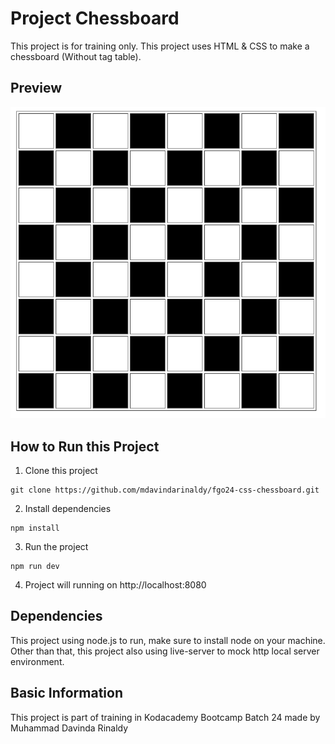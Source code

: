 # Project Chessboard

This project is for training only. This project uses HTML & CSS to make a chessboard (Without tag table).

## Preview

![Preview](/preview.png)

## How to Run this Project

1. Clone this project
```
git clone https://github.com/mdavindarinaldy/fgo24-css-chessboard.git
```
2. Install dependencies
```
npm install
``` 
3. Run the project
```
npm run dev
```
4. Project will running on http://localhost:8080

## Dependencies
This project using node.js to run, make sure to install node on your machine. Other than that, this project also using live-server to mock http local server environment.

## Basic Information
This project is part of training in Kodacademy Bootcamp Batch 24 made by Muhammad Davinda Rinaldy